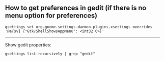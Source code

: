 How to get preferences in gedit (if there is no menu option for preferences)
------------------------------------------------------------------------------
```
gsettings set org.gnome.settings-daemon.plugins.xsettings overrides '@a{sv} {"Gtk/ShellShowsAppMenu": <int32 0>}'
```

***

Show gedit properties:
```
gsettings list-recursively | grep "gedit"
```
